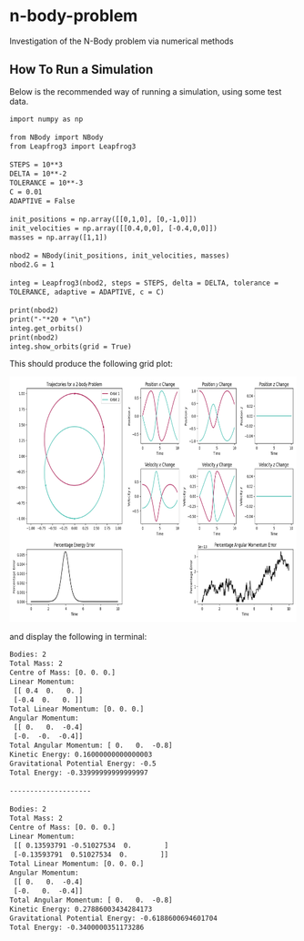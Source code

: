 # n-body-problem
Investigation of the N-Body problem via numerical methods

## How To Run a Simulation

Below is the recommended way of running a simulation, using some test data. 

```
import numpy as np

from NBody import NBody
from Leapfrog3 import Leapfrog3

STEPS = 10**3
DELTA = 10**-2
TOLERANCE = 10**-3
C = 0.01
ADAPTIVE = False

init_positions = np.array([[0,1,0], [0,-1,0]])
init_velocities = np.array([[0.4,0,0], [-0.4,0,0]])
masses = np.array([1,1])

nbod2 = NBody(init_positions, init_velocities, masses)
nbod2.G = 1

integ = Leapfrog3(nbod2, steps = STEPS, delta = DELTA, tolerance = TOLERANCE, adaptive = ADAPTIVE, c = C)

print(nbod2)
print("-"*20 + "\n")
integ.get_orbits()
print(nbod2)
integ.show_orbits(grid = True)
```

This should produce the following grid plot:

<p align = "center"><img src="https://github.com/alv31415/n-body-problem/blob/main/img/test_code_result.png" width = 720 height = 432></p>

and display the following in terminal: 

```
Bodies: 2
Total Mass: 2
Centre of Mass: [0. 0. 0.]
Linear Momentum:
 [[ 0.4  0.   0. ]
 [-0.4  0.   0. ]]
Total Linear Momentum: [0. 0. 0.]
Angular Momentum:
 [[ 0.   0.  -0.4]
 [-0.  -0.  -0.4]]
Total Angular Momentum: [ 0.   0.  -0.8]
Kinetic Energy: 0.16000000000000003
Gravitational Potential Energy: -0.5
Total Energy: -0.33999999999999997

--------------------

Bodies: 2
Total Mass: 2
Centre of Mass: [0. 0. 0.]
Linear Momentum:
 [[ 0.13593791 -0.51027534  0.        ]
 [-0.13593791  0.51027534  0.        ]]
Total Linear Momentum: [0. 0. 0.]
Angular Momentum:
 [[ 0.   0.  -0.4]
 [-0.   0.  -0.4]]
Total Angular Momentum: [ 0.   0.  -0.8]
Kinetic Energy: 0.27886003434284173
Gravitational Potential Energy: -0.6188600694601704
Total Energy: -0.3400000351173286


